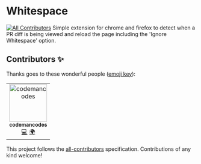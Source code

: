 # Whitespace
[![All Contributors](https://img.shields.io/badge/all_contributors-1-orange.svg?style=flat-square)](#contributors)
Simple extension for chrome and firefox to detect when a PR diff is being viewed and reload the page including the 'Ignore Whitespace' option.

## Contributors ✨

Thanks goes to these wonderful people ([emoji key](https://allcontributors.org/docs/en/emoji-key)):

<!-- ALL-CONTRIBUTORS-LIST:START - Do not remove or modify this section -->
<!-- prettier-ignore -->
<table>
  <tr>
    <td align="center"><a href="https://github.com/CodemanCodes"><img src="https://avatars3.githubusercontent.com/u/46641880?v=4" width="100px;" alt="codemancodes"/><br /><sub><b>codemancodes</b></sub></a><br /><a href="https://github.com/CodemanCodes/Whitespace/commits?author=codemancodes" title="Code">💻</a> <a href="#translation-codemancodes" title="Translation">🌍</a></td>
  </tr>
</table>

<!-- ALL-CONTRIBUTORS-LIST:END -->

This project follows the [all-contributors](https://github.com/all-contributors/all-contributors) specification. Contributions of any kind welcome!